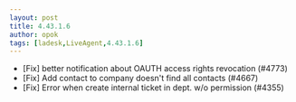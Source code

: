 ```yaml
---
layout: post
title: 4.43.1.6
author: opok
tags: [ladesk,LiveAgent,4.43.1.6]
---
```


- [Fix] better notification about OAUTH access rights revocation (#4773)
- [Fix] Add contact to company doesn't find all contacts (#4667)
- [Fix] Error when create internal ticket in dept. w/o permission (#4355)
